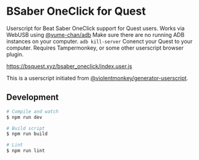 # BSaber OneClick for Quest

Userscript for Beat Saber OneClick support for Quest users.
Works via WebUSB using [@yume-chan/adb](https://www.npmjs.com/package/@yume-chan/adb)
Make sure there are no running ADB instances on your computer. `adb kill-server`
Conenct your Quest to your computer.
Requires Tampermonkey, or some other userscript browser plugin.

https://bsquest.xyz/bsaber_oneclick/index.user.js

This is a userscript initiated from [@violentmonkey/generator-userscript](https://github.com/violentmonkey/generator-userscript).

## Development

``` sh
# Compile and watch
$ npm run dev

# Build script
$ npm run build

# Lint
$ npm run lint
```

